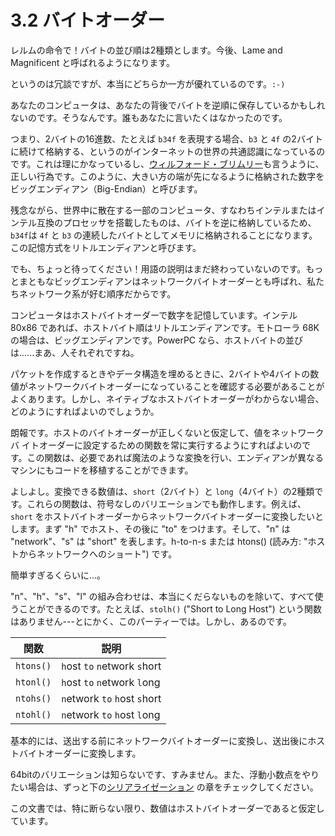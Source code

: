 # 3.2 バイトオーダー

レルムの命令で！バイトの並び順は2種類とします。今後、Lame and Magnificent と呼ばれるようになります。

というのは冗談ですが、本当にどちらか一方が優れているのです。`:-)`

あなたのコンピュータは、あなたの背後でバイトを逆順に保存しているかもしれないのです。そうなんです。誰もあなたに言いたくはなかったのです。

つまり、2バイトの16進数、たとえば `b34f` を表現する場合、`b3` と `4f` の2バイトに続けて格納する、というのがインターネットの世界の共通認識になっているのです。これは理にかなっているし、[ウィルフォード・ブリムリー](https://en.wikipedia.org/wiki/Wilford_Brimley)も言うように、正しい行為です。このように、大きい方の端が先になるように格納された数字をビッグエンディアン（Big-Endian）と呼びます。

残念ながら、世界中に散在する一部のコンピュータ、すなわちインテルまたはインテル互換のプロセッサを搭載したものは、バイトを逆に格納しているため、`b34f`は `4f` と `b3` の連続したバイトとしてメモリに格納されることになります。この記憶方式をリトルエンディアンと呼びます。

でも、ちょっと待ってください！用語の説明はまだ終わっていないのです。もっとまともなビッグエンディアンはネットワークバイトオーダーとも呼ばれ、私たちネットワーク系が好む順序だからです。

コンピュータはホストバイトオーダーで数字を記憶しています。インテル 80x86 であれば、ホストバイト順はリトルエンディアンです。モトローラ 68K の場合は、ビッグエンディアンです。PowerPC なら、ホストバイトの並びは......まあ、人それぞれですね。

パケットを作成するときやデータ構造を埋めるときに、2バイトや4バイトの数値がネットワークバイトオーダーになっていることを確認する必要があることがよくあります。しかし、ネイティブなホストバイトオーダーがわからない場合、どのようにすればよいのでしょうか。

朗報です。ホストのバイトオーダーが正しくないと仮定して、値をネットワークバ イトオーダーに設定するための関数を常に実行するようにすればよいのです。この関数は、必要であれば魔法のような変換を行い、エンディアンが異なるマシンにもコードを移植することができます。

よしよし。変換できる数値は、`short`（2バイト）と `long`（4バイト）の2種類です。これらの関数は、符号なしのバリエーションでも動作します。例えば、`short` をホストバイトオーダーからネットワークバイトオーダーに変換したいとします。まず "h" でホスト、その後に "to" をつけます。そして、"n" は "network"、"s" は "short" を表します。h-to-n-s または htons() (読み方: "ホストからネットワークへのショート") です。

簡単すぎるくらいに...。

"n"、"h"、"s"、"l" の組み合わせは、本当にくだらないものを除いて、すべて使うことができるのです。たとえば、`stolh()` ("Short to Long Host") という関数はありません---とにかく、このパーティーでは。しかし、あるのです。

| 関数      | 説明                          |
|-----------|-------------------------------|
| `htons()` | `h`ost `to` `n`etwork `s`hort |
| `htonl()` | `h`ost `to` `n`etwork `l`ong  |
| `ntohs()` | `n`etwork `to` `h`ost `s`hort |
| `ntohl()` | `n`etwork `to` `h`ost `l`ong  |

基本的には、送出する前にネットワークバイトオーダーに変換し、送出後にホストバイトオーダーに変換します。

64bitのバリエーションは知らないです、すみません。また、浮動小数点をやりたい場合は、ずっと下の[シリアライゼーション](../slightly-advanced-techniques/serialization-how-to-pack-data.md) の章をチェックしてください。

この文書では、特に断らない限り、数値はホストバイトオーダーであると仮定しています。
